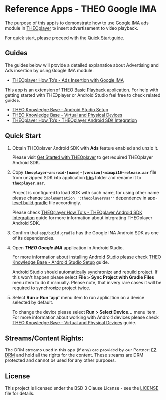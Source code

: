 # Reference Apps - THEO Google IMA

The purpose of this app is to demonstrate how to use [Google IMA] ads module in [THEOplayer]
to insert advertisement to video playback.

For quick start, please proceed with the [Quick Start](#quick-start) guide.


## Guides

The guides below will provide a detailed explanation about Advertising and Ads insertion by using
Google IMA module.

  * [THEOplayer How To's - Ads Insertion with Google IMA]

This app is an extension of [THEO Basic Playback] application. For help with getting started with
THEOplayer or Android Studio feel free to check related guides:

  * [THEO Knowledge Base - Android Studio Setup]
  * [THEO Knowledge Base - Virtual and Physical Devices]
  * [THEOplayer How To's - THEOplayer Android SDK Integration]


## Quick Start

1. Obtain THEOplayer Android SDK with **Ads** feature enabled and unzip it.

   Please visit [Get Started with THEOplayer] to get required THEOplayer Android SDK.

2. Copy **`theoplayer-android-[name]-[version]-minapi16-release.aar`** file from unzipped SDK into
   application **[libs]** folder and rename it to **`theoplayer.aar`**.

   Project is configured to load SDK with such name, for using other name please change
   `implementation ':theoplayer@aar'` dependency in [app-level build.gradle] file accordingly.

   Please check [THEOplayer How To's - THEOplayer Android SDK Integration] guide for more information
   about integrating THEOplayer Android SDK.
   
3. Confirm that `app/build.gradle` has the Google IMA Android SDK as one of its dependencies.

4. Open _**THEO Google IMA**_ application in Android Studio.

   For more information about installing Android Studio please check
   [THEO Knowledge Base - Android Studio Setup] guide.

   Android Studio should automatically synchronize and rebuild project. If this won't happen please
   select **File > Sync Project with Gradle Files** menu item to do it manually. Please note, that
   in very rare cases it will be required to synchronize project twice.

5. Select **Run > Run 'app'** menu item to run application on a device selected by default.

   To change the device please select **Run > Select Device...** menu item. For more information
   about working with Android devices please check [THEO Knowledge Base - Virtual and Physical Devices]
   guide.


## Streams/Content Rights:

The DRM streams used in this app (if any) are provided by our Partner: [EZ DRM] and hold all
the rights for the content. These streams are DRM protected and cannot be used for any other purposes.


## License

This project is licensed under the BSD 3 Clause License - see the [LICENSE] file for details.


[//]: # (Links and Guides reference)
[THEOplayer]: https://www.theoplayer.com/
[THEO Basic Playback]: ../Basic-Playback
[THEO Knowledge Base - Android Studio Setup]: ../Basic-Playback/guides/knowledgebase-android-studio-setup/README.md
[THEO Knowledge Base - Virtual and Physical Devices]: ../Basic-Playback/guides/knowledgebase-virtual-and-physical-devices/README.md
[THEOplayer How To's - THEOplayer Android SDK Integration]: ../Basic-Playback/guides/howto-theoplayer-android-sdk-integration/README.md
[THEOplayer How To's - Ads Insertion with Google IMA]: guides/howto-ads-insertion-google-ima/README.md
[Get Started with THEOplayer]: https://www.theoplayer.com/licensing
[EZ DRM]: https://ezdrm.com/
[Google IMA]: https://developers.google.com/interactive-media-ads/

[//]: # (Project files reference)
[LICENSE]: LICENSE
[libs]: app/libs
[app-level build.gradle]: app/build.gradle

